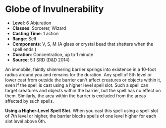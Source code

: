 # Globe of Invulnerability

- **Level**: 6 Abjuration
- **Classes**: Sorcerer, Wizard
- **Casting Time**: 1 action
- **Range**: Self
- **Components**: V, S, M (A glass or crystal bead that shatters when the spell ends.)
- **Duration**: Concentration, up to 1 minute
- **Source**: 5.1 SRD (D&D 2014)

An immobile, faintly shimmering barrier springs into existence in a 10-foot radius around you and remains for the duration. Any spell of 5th level or lower cast from outside the barrier can't affect creatures or objects within it, even if the spell is cast using a higher level spell slot. Such a spell can target creatures and objects within the barrier, but the spell has no effect on them. Similarly, the area within the barrier is excluded from the areas affected by such spells.

**Using a Higher-Level Spell Slot.** When you cast this spell using a spell slot of 7th level or higher, the barrier blocks spells of one level higher for each slot level above 6th.
